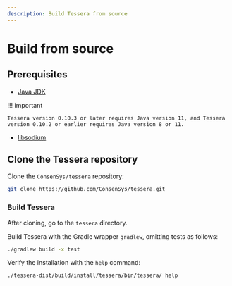 ```yaml
---
description: Build Tessera from source
---
```


# Build from source

## Prerequisites

- [Java JDK](https://www.oracle.com/java/technologies/javase-downloads.html)

!!! important

    Tessera version 0.10.3 or later requires Java version 11, and Tessera version 0.10.2 or earlier requires Java version 8 or 11.

- [libsodium](https://download.libsodium.org/doc/installation/)

## Clone the Tessera repository

Clone the `ConsenSys/tessera` repository:

``` bash
git clone https://github.com/ConsenSys/tessera.git
```

### Build Tessera

After cloning, go to the `tessera` directory.

Build Tessera with the Gradle wrapper `gradlew`, omitting tests as follows:

```bash
./gradlew build -x test
```

Verify the installation with the `help` command:

```bash
./tessera-dist/build/install/tessera/bin/tessera/ help
```

